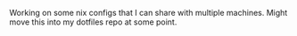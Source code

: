 Working on some nix configs that I can share with multiple machines. Might move this into my dotfiles repo at some point.
